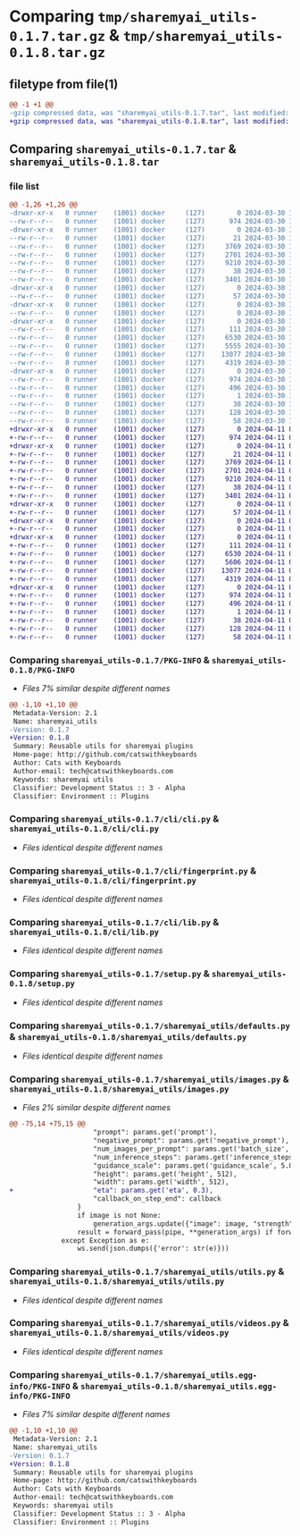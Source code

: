 # Comparing `tmp/sharemyai_utils-0.1.7.tar.gz` & `tmp/sharemyai_utils-0.1.8.tar.gz`

## filetype from file(1)

```diff
@@ -1 +1 @@
-gzip compressed data, was "sharemyai_utils-0.1.7.tar", last modified: Sat Mar 30 19:22:08 2024, max compression
+gzip compressed data, was "sharemyai_utils-0.1.8.tar", last modified: Thu Apr 11 00:08:11 2024, max compression
```

## Comparing `sharemyai_utils-0.1.7.tar` & `sharemyai_utils-0.1.8.tar`

### file list

```diff
@@ -1,26 +1,26 @@
-drwxr-xr-x   0 runner    (1001) docker     (127)        0 2024-03-30 19:22:08.986938 sharemyai_utils-0.1.7/
--rw-r--r--   0 runner    (1001) docker     (127)      974 2024-03-30 19:22:08.986938 sharemyai_utils-0.1.7/PKG-INFO
-drwxr-xr-x   0 runner    (1001) docker     (127)        0 2024-03-30 19:22:08.982938 sharemyai_utils-0.1.7/cli/
--rw-r--r--   0 runner    (1001) docker     (127)       21 2024-03-30 19:22:04.000000 sharemyai_utils-0.1.7/cli/__init__.py
--rw-r--r--   0 runner    (1001) docker     (127)     3769 2024-03-30 19:22:04.000000 sharemyai_utils-0.1.7/cli/cli.py
--rw-r--r--   0 runner    (1001) docker     (127)     2701 2024-03-30 19:22:04.000000 sharemyai_utils-0.1.7/cli/fingerprint.py
--rw-r--r--   0 runner    (1001) docker     (127)     9210 2024-03-30 19:22:04.000000 sharemyai_utils-0.1.7/cli/lib.py
--rw-r--r--   0 runner    (1001) docker     (127)       38 2024-03-30 19:22:08.986938 sharemyai_utils-0.1.7/setup.cfg
--rw-r--r--   0 runner    (1001) docker     (127)     3401 2024-03-30 19:22:04.000000 sharemyai_utils-0.1.7/setup.py
-drwxr-xr-x   0 runner    (1001) docker     (127)        0 2024-03-30 19:22:08.982938 sharemyai_utils-0.1.7/sharemyai_plugins/
--rw-r--r--   0 runner    (1001) docker     (127)       57 2024-03-30 19:22:04.000000 sharemyai_utils-0.1.7/sharemyai_plugins/__init__.py
-drwxr-xr-x   0 runner    (1001) docker     (127)        0 2024-03-30 19:22:08.982938 sharemyai_utils-0.1.7/sharemyai_pluginsv2/
--rw-r--r--   0 runner    (1001) docker     (127)        0 2024-03-30 19:22:04.000000 sharemyai_utils-0.1.7/sharemyai_pluginsv2/__init__.py
-drwxr-xr-x   0 runner    (1001) docker     (127)        0 2024-03-30 19:22:08.982938 sharemyai_utils-0.1.7/sharemyai_utils/
--rw-r--r--   0 runner    (1001) docker     (127)      111 2024-03-30 19:22:04.000000 sharemyai_utils-0.1.7/sharemyai_utils/__init__.py
--rw-r--r--   0 runner    (1001) docker     (127)     6530 2024-03-30 19:22:04.000000 sharemyai_utils-0.1.7/sharemyai_utils/defaults.py
--rw-r--r--   0 runner    (1001) docker     (127)     5555 2024-03-30 19:22:04.000000 sharemyai_utils-0.1.7/sharemyai_utils/images.py
--rw-r--r--   0 runner    (1001) docker     (127)    13077 2024-03-30 19:22:04.000000 sharemyai_utils-0.1.7/sharemyai_utils/utils.py
--rw-r--r--   0 runner    (1001) docker     (127)     4319 2024-03-30 19:22:04.000000 sharemyai_utils-0.1.7/sharemyai_utils/videos.py
-drwxr-xr-x   0 runner    (1001) docker     (127)        0 2024-03-30 19:22:08.986938 sharemyai_utils-0.1.7/sharemyai_utils.egg-info/
--rw-r--r--   0 runner    (1001) docker     (127)      974 2024-03-30 19:22:08.000000 sharemyai_utils-0.1.7/sharemyai_utils.egg-info/PKG-INFO
--rw-r--r--   0 runner    (1001) docker     (127)      496 2024-03-30 19:22:08.000000 sharemyai_utils-0.1.7/sharemyai_utils.egg-info/SOURCES.txt
--rw-r--r--   0 runner    (1001) docker     (127)        1 2024-03-30 19:22:08.000000 sharemyai_utils-0.1.7/sharemyai_utils.egg-info/dependency_links.txt
--rw-r--r--   0 runner    (1001) docker     (127)       38 2024-03-30 19:22:08.000000 sharemyai_utils-0.1.7/sharemyai_utils.egg-info/entry_points.txt
--rw-r--r--   0 runner    (1001) docker     (127)      128 2024-03-30 19:22:08.000000 sharemyai_utils-0.1.7/sharemyai_utils.egg-info/requires.txt
--rw-r--r--   0 runner    (1001) docker     (127)       58 2024-03-30 19:22:08.000000 sharemyai_utils-0.1.7/sharemyai_utils.egg-info/top_level.txt
+drwxr-xr-x   0 runner    (1001) docker     (127)        0 2024-04-11 00:08:11.638907 sharemyai_utils-0.1.8/
+-rw-r--r--   0 runner    (1001) docker     (127)      974 2024-04-11 00:08:11.638907 sharemyai_utils-0.1.8/PKG-INFO
+drwxr-xr-x   0 runner    (1001) docker     (127)        0 2024-04-11 00:08:11.634907 sharemyai_utils-0.1.8/cli/
+-rw-r--r--   0 runner    (1001) docker     (127)       21 2024-04-11 00:07:58.000000 sharemyai_utils-0.1.8/cli/__init__.py
+-rw-r--r--   0 runner    (1001) docker     (127)     3769 2024-04-11 00:07:58.000000 sharemyai_utils-0.1.8/cli/cli.py
+-rw-r--r--   0 runner    (1001) docker     (127)     2701 2024-04-11 00:07:58.000000 sharemyai_utils-0.1.8/cli/fingerprint.py
+-rw-r--r--   0 runner    (1001) docker     (127)     9210 2024-04-11 00:07:58.000000 sharemyai_utils-0.1.8/cli/lib.py
+-rw-r--r--   0 runner    (1001) docker     (127)       38 2024-04-11 00:08:11.638907 sharemyai_utils-0.1.8/setup.cfg
+-rw-r--r--   0 runner    (1001) docker     (127)     3401 2024-04-11 00:07:58.000000 sharemyai_utils-0.1.8/setup.py
+drwxr-xr-x   0 runner    (1001) docker     (127)        0 2024-04-11 00:08:11.634907 sharemyai_utils-0.1.8/sharemyai_plugins/
+-rw-r--r--   0 runner    (1001) docker     (127)       57 2024-04-11 00:07:58.000000 sharemyai_utils-0.1.8/sharemyai_plugins/__init__.py
+drwxr-xr-x   0 runner    (1001) docker     (127)        0 2024-04-11 00:08:11.634907 sharemyai_utils-0.1.8/sharemyai_pluginsv2/
+-rw-r--r--   0 runner    (1001) docker     (127)        0 2024-04-11 00:07:58.000000 sharemyai_utils-0.1.8/sharemyai_pluginsv2/__init__.py
+drwxr-xr-x   0 runner    (1001) docker     (127)        0 2024-04-11 00:08:11.638907 sharemyai_utils-0.1.8/sharemyai_utils/
+-rw-r--r--   0 runner    (1001) docker     (127)      111 2024-04-11 00:07:58.000000 sharemyai_utils-0.1.8/sharemyai_utils/__init__.py
+-rw-r--r--   0 runner    (1001) docker     (127)     6530 2024-04-11 00:07:58.000000 sharemyai_utils-0.1.8/sharemyai_utils/defaults.py
+-rw-r--r--   0 runner    (1001) docker     (127)     5606 2024-04-11 00:07:58.000000 sharemyai_utils-0.1.8/sharemyai_utils/images.py
+-rw-r--r--   0 runner    (1001) docker     (127)    13077 2024-04-11 00:07:58.000000 sharemyai_utils-0.1.8/sharemyai_utils/utils.py
+-rw-r--r--   0 runner    (1001) docker     (127)     4319 2024-04-11 00:07:58.000000 sharemyai_utils-0.1.8/sharemyai_utils/videos.py
+drwxr-xr-x   0 runner    (1001) docker     (127)        0 2024-04-11 00:08:11.638907 sharemyai_utils-0.1.8/sharemyai_utils.egg-info/
+-rw-r--r--   0 runner    (1001) docker     (127)      974 2024-04-11 00:08:11.000000 sharemyai_utils-0.1.8/sharemyai_utils.egg-info/PKG-INFO
+-rw-r--r--   0 runner    (1001) docker     (127)      496 2024-04-11 00:08:11.000000 sharemyai_utils-0.1.8/sharemyai_utils.egg-info/SOURCES.txt
+-rw-r--r--   0 runner    (1001) docker     (127)        1 2024-04-11 00:08:11.000000 sharemyai_utils-0.1.8/sharemyai_utils.egg-info/dependency_links.txt
+-rw-r--r--   0 runner    (1001) docker     (127)       38 2024-04-11 00:08:11.000000 sharemyai_utils-0.1.8/sharemyai_utils.egg-info/entry_points.txt
+-rw-r--r--   0 runner    (1001) docker     (127)      128 2024-04-11 00:08:11.000000 sharemyai_utils-0.1.8/sharemyai_utils.egg-info/requires.txt
+-rw-r--r--   0 runner    (1001) docker     (127)       58 2024-04-11 00:08:11.000000 sharemyai_utils-0.1.8/sharemyai_utils.egg-info/top_level.txt
```

### Comparing `sharemyai_utils-0.1.7/PKG-INFO` & `sharemyai_utils-0.1.8/PKG-INFO`

 * *Files 7% similar despite different names*

```diff
@@ -1,10 +1,10 @@
 Metadata-Version: 2.1
 Name: sharemyai_utils
-Version: 0.1.7
+Version: 0.1.8
 Summary: Reusable utils for sharemyai plugins
 Home-page: http://github.com/catswithkeyboards
 Author: Cats with Keyboards
 Author-email: tech@catswithkeyboards.com
 Keywords: sharemyai utils
 Classifier: Development Status :: 3 - Alpha
 Classifier: Environment :: Plugins
```

### Comparing `sharemyai_utils-0.1.7/cli/cli.py` & `sharemyai_utils-0.1.8/cli/cli.py`

 * *Files identical despite different names*

### Comparing `sharemyai_utils-0.1.7/cli/fingerprint.py` & `sharemyai_utils-0.1.8/cli/fingerprint.py`

 * *Files identical despite different names*

### Comparing `sharemyai_utils-0.1.7/cli/lib.py` & `sharemyai_utils-0.1.8/cli/lib.py`

 * *Files identical despite different names*

### Comparing `sharemyai_utils-0.1.7/setup.py` & `sharemyai_utils-0.1.8/setup.py`

 * *Files identical despite different names*

### Comparing `sharemyai_utils-0.1.7/sharemyai_utils/defaults.py` & `sharemyai_utils-0.1.8/sharemyai_utils/defaults.py`

 * *Files identical despite different names*

### Comparing `sharemyai_utils-0.1.7/sharemyai_utils/images.py` & `sharemyai_utils-0.1.8/sharemyai_utils/images.py`

 * *Files 2% similar despite different names*

```diff
@@ -75,14 +75,15 @@
                     "prompt": params.get('prompt'),
                     "negative_prompt": params.get('negative_prompt'),
                     "num_images_per_prompt": params.get('batch_size', 1),
                     "num_inference_steps": params.get('inference_steps', 40),
                     "guidance_scale": params.get('guidance_scale', 5.0),
                     "height": params.get('height', 512),
                     "width": params.get('width', 512),
+                    "eta": params.get('eta', 0.3),
                     "callback_on_step_end": callback
                 }
                 if image is not None:
                     generation_args.update({"image": image, "strength": params.get('strength', 1.0)})
                 result = forward_pass(pipe, **generation_args) if forward_pass else pipe(**generation_args)
             except Exception as e:
                 ws.send(json.dumps({'error': str(e)}))
```

### Comparing `sharemyai_utils-0.1.7/sharemyai_utils/utils.py` & `sharemyai_utils-0.1.8/sharemyai_utils/utils.py`

 * *Files identical despite different names*

### Comparing `sharemyai_utils-0.1.7/sharemyai_utils/videos.py` & `sharemyai_utils-0.1.8/sharemyai_utils/videos.py`

 * *Files identical despite different names*

### Comparing `sharemyai_utils-0.1.7/sharemyai_utils.egg-info/PKG-INFO` & `sharemyai_utils-0.1.8/sharemyai_utils.egg-info/PKG-INFO`

 * *Files 7% similar despite different names*

```diff
@@ -1,10 +1,10 @@
 Metadata-Version: 2.1
 Name: sharemyai_utils
-Version: 0.1.7
+Version: 0.1.8
 Summary: Reusable utils for sharemyai plugins
 Home-page: http://github.com/catswithkeyboards
 Author: Cats with Keyboards
 Author-email: tech@catswithkeyboards.com
 Keywords: sharemyai utils
 Classifier: Development Status :: 3 - Alpha
 Classifier: Environment :: Plugins
```

